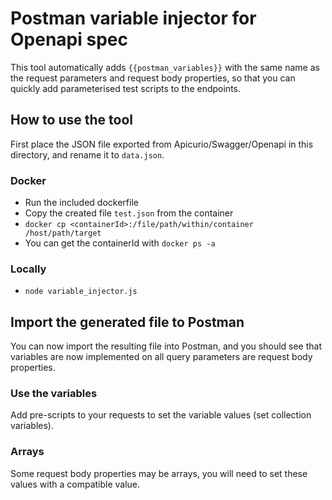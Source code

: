# Postman variable injector for Openapi spec

This tool automatically adds `{{postman_variables}}` with the same name as the request parameters and request body properties, so that you can quickly add parameterised test scripts to the endpoints.

## How to use the tool

First place the JSON file exported from Apicurio/Swagger/Openapi in this directory, and rename it to `data.json`.

### Docker

- Run the included dockerfile
- Copy the created file `test.json` from the container
- `docker cp <containerId>:/file/path/within/container /host/path/target`
- You can get the containerId with `docker ps -a`

### Locally

- `node variable_injector.js`

## Import the generated file to Postman

You can now import the resulting file into Postman, and you should see that variables are now implemented on all query parameters are request body properties.

### Use the variables

Add pre-scripts to your requests to set the variable values (set collection variables).

### Arrays

Some request body properties may be arrays, you will need to set these values with a compatible value.
